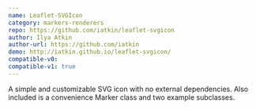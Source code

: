```yaml
---
name: Leaflet-SVGIcon
category: markers-renderers
repo: https://github.com/iatkin/leaflet-svgicon
author: Ilya Atkin
author-url: https://github.com/iatkin
demo: http://iatkin.github.io/leaflet-svgicon/
compatible-v0:
compatible-v1: true
---
```


A simple and customizable SVG icon with no external dependencies. Also included is a convenience Marker class and two example subclasses.
